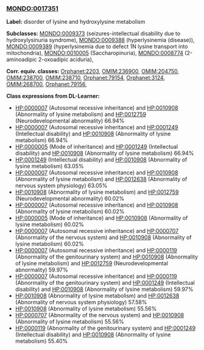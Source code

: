 
### [MONDO:0017351](http://purl.obolibrary.org/obo/MONDO_0017351)
**Label:** disorder of lysine and hydroxylysine metabolism

**Subclasses:** [MONDO:0009373](http://purl.obolibrary.org/obo/MONDO_0009373) (seizures-intellectual disability due to hydroxylysinuria syndrome), [MONDO:0009388](http://purl.obolibrary.org/obo/MONDO_0009388) (hyperlysinemia (disease)), [MONDO:0009389](http://purl.obolibrary.org/obo/MONDO_0009389) (hyperlysinemia due to defect 1N lysine transport into mitochondria), [MONDO:0010005](http://purl.obolibrary.org/obo/MONDO_0010005) (Saccharopinuria), [MONDO:0008774](http://purl.obolibrary.org/obo/MONDO_0008774) (2-aminoadipic 2-oxoadipic aciduria), 

**Corr. equiv. classes:** [Orphanet:2203](http://www.orpha.net/ORDO/Orphanet_2203), [OMIM:236900](http://purl.obolibrary.org/obo/OMIM_236900), [OMIM:204750](http://purl.obolibrary.org/obo/OMIM_204750), [OMIM:238700](http://purl.obolibrary.org/obo/OMIM_238700), [OMIM:238710](http://purl.obolibrary.org/obo/OMIM_238710), [Orphanet:79154](http://www.orpha.net/ORDO/Orphanet_79154), [Orphanet:3124](http://www.orpha.net/ORDO/Orphanet_3124), [OMIM:268700](http://purl.obolibrary.org/obo/OMIM_268700), [Orphanet:79156](http://www.orpha.net/ORDO/Orphanet_79156), 

**Class expressions from DL-Learner:**

- [HP:0000007](http://purl.obolibrary.org/obo/HP_0000007) (Autosomal recessive inheritance) and [HP:0010908](http://purl.obolibrary.org/obo/HP_0010908) (Abnormality of lysine metabolism) and [HP:0012759](http://purl.obolibrary.org/obo/HP_0012759) (Neurodevelopmental abnormality) 66.94%
- [HP:0000007](http://purl.obolibrary.org/obo/HP_0000007) (Autosomal recessive inheritance) and [HP:0001249](http://purl.obolibrary.org/obo/HP_0001249) (Intellectual disability) and [HP:0010908](http://purl.obolibrary.org/obo/HP_0010908) (Abnormality of lysine metabolism) 66.94%
- [HP:0000005](http://purl.obolibrary.org/obo/HP_0000005) (Mode of inheritance) and [HP:0001249](http://purl.obolibrary.org/obo/HP_0001249) (Intellectual disability) and [HP:0010908](http://purl.obolibrary.org/obo/HP_0010908) (Abnormality of lysine metabolism) 66.94%
- [HP:0001249](http://purl.obolibrary.org/obo/HP_0001249) (Intellectual disability) and [HP:0010908](http://purl.obolibrary.org/obo/HP_0010908) (Abnormality of lysine metabolism) 63.05%
- [HP:0000007](http://purl.obolibrary.org/obo/HP_0000007) (Autosomal recessive inheritance) and [HP:0010908](http://purl.obolibrary.org/obo/HP_0010908) (Abnormality of lysine metabolism) and [HP:0012638](http://purl.obolibrary.org/obo/HP_0012638) (Abnormality of nervous system physiology) 63.05%
- [HP:0010908](http://purl.obolibrary.org/obo/HP_0010908) (Abnormality of lysine metabolism) and [HP:0012759](http://purl.obolibrary.org/obo/HP_0012759) (Neurodevelopmental abnormality) 60.02%
- [HP:0000007](http://purl.obolibrary.org/obo/HP_0000007) (Autosomal recessive inheritance) and [HP:0010908](http://purl.obolibrary.org/obo/HP_0010908) (Abnormality of lysine metabolism) 60.02%
- [HP:0000005](http://purl.obolibrary.org/obo/HP_0000005) (Mode of inheritance) and [HP:0010908](http://purl.obolibrary.org/obo/HP_0010908) (Abnormality of lysine metabolism) 60.02%
- [HP:0000007](http://purl.obolibrary.org/obo/HP_0000007) (Autosomal recessive inheritance) and [HP:0000707](http://purl.obolibrary.org/obo/HP_0000707) (Abnormality of the nervous system) and [HP:0010908](http://purl.obolibrary.org/obo/HP_0010908) (Abnormality of lysine metabolism) 60.02%
- [HP:0000007](http://purl.obolibrary.org/obo/HP_0000007) (Autosomal recessive inheritance) and [HP:0000119](http://purl.obolibrary.org/obo/HP_0000119) (Abnormality of the genitourinary system) and [HP:0010908](http://purl.obolibrary.org/obo/HP_0010908) (Abnormality of lysine metabolism) and [HP:0012759](http://purl.obolibrary.org/obo/HP_0012759) (Neurodevelopmental abnormality) 59.97%
- [HP:0000007](http://purl.obolibrary.org/obo/HP_0000007) (Autosomal recessive inheritance) and [HP:0000119](http://purl.obolibrary.org/obo/HP_0000119) (Abnormality of the genitourinary system) and [HP:0001249](http://purl.obolibrary.org/obo/HP_0001249) (Intellectual disability) and [HP:0010908](http://purl.obolibrary.org/obo/HP_0010908) (Abnormality of lysine metabolism) 59.97%
- [HP:0010908](http://purl.obolibrary.org/obo/HP_0010908) (Abnormality of lysine metabolism) and [HP:0012638](http://purl.obolibrary.org/obo/HP_0012638) (Abnormality of nervous system physiology) 57.58%
- [HP:0010908](http://purl.obolibrary.org/obo/HP_0010908) (Abnormality of lysine metabolism) 55.56%
- [HP:0000707](http://purl.obolibrary.org/obo/HP_0000707) (Abnormality of the nervous system) and [HP:0010908](http://purl.obolibrary.org/obo/HP_0010908) (Abnormality of lysine metabolism) 55.56%
- [HP:0000119](http://purl.obolibrary.org/obo/HP_0000119) (Abnormality of the genitourinary system) and [HP:0001249](http://purl.obolibrary.org/obo/HP_0001249) (Intellectual disability) and [HP:0010908](http://purl.obolibrary.org/obo/HP_0010908) (Abnormality of lysine metabolism) 55.40%


